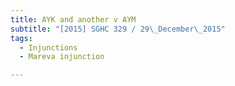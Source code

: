 ```yaml
---
title: AYK and another v AYM 
subtitle: "[2015] SGHC 329 / 29\_December\_2015"
tags:
  - Injunctions
  - Mareva injunction

---
```


